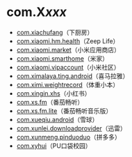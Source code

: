 # com.X*xxx*

- [com.xiachufang](./com.xiachufang/readme.md)（下厨房）
- [com.xiaomi.hm.health](./com.xiaomi.hm.health/readme.md)（Zeep Life）
- [com.xiaomi.market](./com.xiaomi.market/readme.md)（小米应用商店）
- [com.xiaomi.smarthome](./com.xiaomi.smarthome/readme.md)（米家）
- [com.xiaomi.vipaccount](./com.xiaomi.vipaccount/readme.md)（小米社区）
- [com.ximalaya.ting.android](./com.ximalaya.ting.android/readme.md)（喜马拉雅）
- [com.ximi.weightrecord](./com.ximi.weightrecord/readme.md)（体重小本）
- [com.xingin.xhs](./com.xingin.xhs/readme.md)（小红书）
- [com.xs.fm](./com.xs.fm/readme.md)（番茄畅听）
- [com.xs.fm.lite](./com.xs.fm.lite/readme.md)（番茄畅听音乐版）
- [com.xueqiu.android](./com.xueqiu.android/readme.md)（雪球）
- [com.xunlei.downloadprovider](./com.xunlei.downloadprovider/readme.md)（迅雷）
- [com.xunmeng.pinduoduo](./com.xunmeng.pinduoduo/readme.md)（拼多多）
- [com.xyhui](./com.xyhui/readme.md)（PU口袋校园）